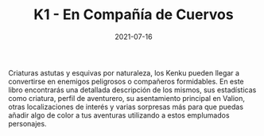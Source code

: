 ﻿---
title: K1 - En Compañía de Cuervos
summary: Aquí hablaremos sobre una raza singular, mitad hombre mitad cuervo. Se trata de los kenku. Este suplemento habla de esta raza y de sus posibilidades con aliado o antagonista.
authors:
- Manu Sáez
date: 2021-07-16
type: post
categories:
- Clásicos de la Marca
- Línea K
tags:
- Gazetteer
- Reglamento
minlevels: "1"
maxlevels: "36"
prices: 7,50€
session: "indeterminado"
mincharacters: "4"
maxcharacters: "6"
eval: oficial
cover: "k1-en-compania-de-cuervos.jpg"
download: "k1-en-compania-de-cuervos.pdf"
moreinfo: "https://tesorosdelamarca.com/producto/en-compania-de-cuervos/"
license: "OGL"
draft: false

---

Criaturas astutas y esquivas por naturaleza, los Kenku pueden llegar a convertirse en enemigos peligrosos o compañeros formidables. En este libro encontrarás una detallada descripción de los mismos, sus estadísticas como criatura, perfil de aventurero, su asentamiento principal en Valion, otras localizaciones de interés y varias sorpresas más para que puedas añadir algo de color a tus aventuras utilizando a estos emplumados personajes.